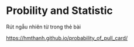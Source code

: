 # Probility and Statistic
Rút ngẫu nhiên từ trong thẻ bài

https://hmthanh.github.io/probability_of_pull_card/
